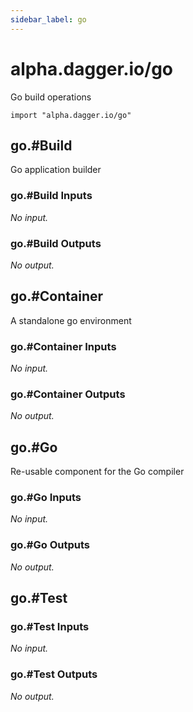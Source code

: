 ```yaml
---
sidebar_label: go
---
```


# alpha.dagger.io/go

Go build operations

```cue
import "alpha.dagger.io/go"
```

## go.#Build

Go application builder

### go.#Build Inputs

_No input._

### go.#Build Outputs

_No output._

## go.#Container

A standalone go environment

### go.#Container Inputs

_No input._

### go.#Container Outputs

_No output._

## go.#Go

Re-usable component for the Go compiler

### go.#Go Inputs

_No input._

### go.#Go Outputs

_No output._

## go.#Test

### go.#Test Inputs

_No input._

### go.#Test Outputs

_No output._
